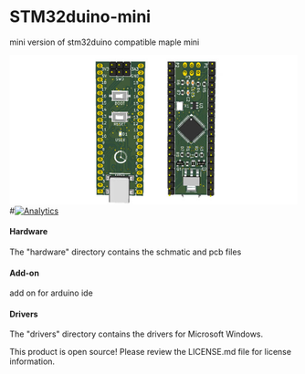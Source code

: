 # STM32duino-mini
mini version of stm32duino compatible maple mini

![stm32duino-mini](Hardware/STM32-Mini.jpg)
#[![Analytics](https://ga-beacon.appspot.com/UA-67438080-1/STM32duino-mini/readme?pixel)](https://github.com/lembed/STM32duino-mini)


#### Hardware ####

The "hardware" directory contains the schmatic and pcb files


#### Add-on ####

add on for arduino ide


#### Drivers ####

The "drivers" directory contains the drivers for Microsoft Windows.



This product is open source!
Please review the LICENSE.md file for license information. 